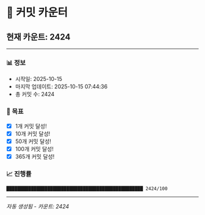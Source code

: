 # 🔢 커밋 카운터

## 현재 카운트: 2424

---

### 📊 정보
- 시작일: 2025-10-15
- 마지막 업데이트: 2025-10-15 07:44:36
- 총 커밋 수: 2424

### 🎯 목표
- [x] 1개 커밋 달성!
- [x] 10개 커밋 달성!
- [x] 50개 커밋 달성!
- [x] 100개 커밋 달성!
- [x] 365개 커밋 달성!

### 📈 진행률
```
██████████████████████████████████████████████████ 2424/100
```

---
*자동 생성됨 - 카운트: 2424*
